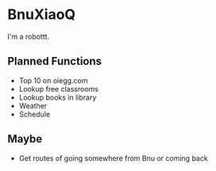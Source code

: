BnuXiaoQ
========
I'm a robottt.

Planned Functions
-----------------

*	Top 10 on oiegg.com
*	Lookup free classrooms
*	Lookup books in library
*	Weather
*	Schedule

Maybe
-----

*	Get routes of going somewhere from Bnu or coming back
